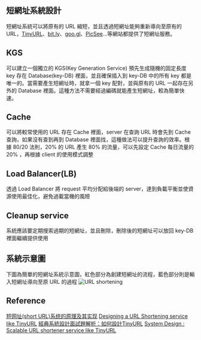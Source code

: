## 短網址系統設計

短網址系統可以將原有的 URL 縮短，並且透過短網址能夠重新導向至原有的  URL，[TinyURL](https://tinyurl.com/app)、[bit.ly](https://bitly.com/)、[goo.gl](https://developers.googleblog.com/2018/03/transitioning-google-url-shortener.html)、[PicSee](https://picsee.io/)...等網站都提供了短網址服務。

## KGS
可以建立一個獨立的 KGS(Key Generation Service) 預先生成隨機的固定長度 key 存在 Database(key-DB) 裡面，並且確保插入到 key-DB 中的所有 key 都是唯一的。當需要產生短網址時，就拿一個 key 配對，並與原有的 URL 一起存在另外的 Database 裡面。這種方法不需要經過編碼就能產生短網址，較為簡單快速。

## Cache
可以將較常使用的 URL 存在 Cache 裡面，server 在查詢 URL 時會先到 Cache 查詢，如果沒有查到再到 Database 裡面找，這種做法可以提升查詢的效率。根據 80/20 法則，20% 的 URL 產生 80% 的流量，可以先設定 Cache 每日流量的 20% ，再根據 client 的使用模式調整

## Load Balancer(LB)
透過 Load Balancer 將 request 平均分配給後端的 server，達到負載平衡並使資源使用最佳化，避免過載當機的風險

## Cleanup service 
系統應該要定期搜索過期的短網址，並且刪除，刪除後的短網址可以放回 key-DB 裡面繼續提供使用

## 系統示意圖
下圖為簡單的短網址系統示意圖，紅色部分為創建短網址的流程，藍色部分則是輸入短網址導向至原 URL 的過程
![URL shortening](https://img.onl/Jix24j)

## Reference
[短网址(short URL)系统的原理及其实现](https://hufangyun.com/2017/short-url/)
[Designing a URL Shortening service like TinyURL](https://www.educative.io/courses/grokking-the-system-design-interview/m2ygV4E81AR)
[經典系統設計面試題解析：如何設計TinyURL](https://www.twblogs.net/a/5db35e84bd9eee310ee68793)
[System Design : Scalable URL shortener service like TinyURL](https://medium.com/@sandeep4.verma/system-design-scalable-url-shortener-service-like-tinyurl-106f30f23a82)

